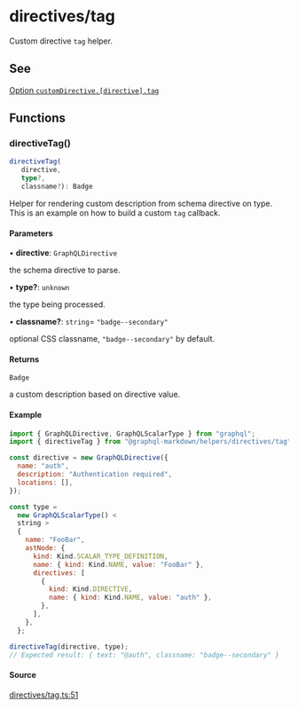 # directives/tag

Custom directive `tag` helper.

## See

[Option `customDirective.[directive].tag`](https://graphql-markdown.github.io/docs/advanced/custom-directive#tag)

## Functions

### directiveTag()

```ts
directiveTag(
   directive,
   type?,
   classname?): Badge
```

Helper for rendering custom description from schema directive on type.
This is an example on how to build a custom `tag` callback.

#### Parameters

• **directive**: `GraphQLDirective`

the schema directive to parse.

• **type?**: `unknown`

the type being processed.

• **classname?**: `string`= `"badge--secondary"`

optional CSS classname, `"badge--secondary"` by default.

#### Returns

`Badge`

a custom description based on directive value.

#### Example

```js
import { GraphQLDirective, GraphQLScalarType } from "graphql";
import { directiveTag } from "@graphql-markdown/helpers/directives/tag";

const directive = new GraphQLDirective({
  name: "auth",
  description: "Authentication required",
  locations: [],
});

const type =
  new GraphQLScalarType() <
  string >
  {
    name: "FooBar",
    astNode: {
      kind: Kind.SCALAR_TYPE_DEFINITION,
      name: { kind: Kind.NAME, value: "FooBar" },
      directives: [
        {
          kind: Kind.DIRECTIVE,
          name: { kind: Kind.NAME, value: "auth" },
        },
      ],
    },
  };

directiveTag(directive, type);
// Expected result: { text: "@auth", classname: "badge--secondary" }
```

#### Source

[directives/tag.ts:51](https://github.com/graphql-markdown/graphql-markdown/blob/main/packages/helpers/src/directives/tag.ts#L51)
